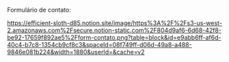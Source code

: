 Formulário de contato:

https://efficient-sloth-d85.notion.site/image/https%3A%2F%2Fs3-us-west-2.amazonaws.com%2Fsecure.notion-static.com%2F804d9af6-6d68-42f8-be92-17659f892ae5%2Fform-contato.png?table=block&id=e9abb6ff-af6d-40c4-b7c8-1354cb9cf8c3&spaceId=08f749ff-d06d-49a8-a488-9846e081b224&width=1880&userId=&cache=v2
